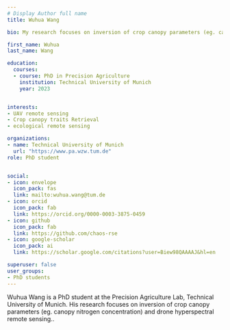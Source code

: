 ```yaml
---
# Display Author full name 
title: Wuhua Wang

bio: My research focuses on inversion of crop canopy parameters (eg. canopy nitrogen concentration) and drone hyperspectral remote sensing.

first_name: Wuhua
last_name: Wang

education:
  courses:
  - course: PhD in Precision Agriculture
    institution: Technical University of Munich
    year: 2023


interests:
- UAV remote sensing
- Crop canopy traits Retrieval
- ecological remote sensing

organizations:
- name: Technical University of Munich
  url: "https://www.pa.wzw.tum.de"
role: PhD student


social:
- icon: envelope
  icon_pack: fas
  link: mailto:wuhua.wang@tum.de  
- icon: orcid
  icon_pack: fab
  link: https://orcid.org/0000-0003-3875-0459
- icon: github
  icon_pack: fab
  link: https://github.com/chaos-rse
- icon: google-scholar
  icon_pack: ai
  link: https://scholar.google.com/citations?user=Biew98QAAAAJ&hl=en

superuser: false
user_groups:
- PhD students
---
```

Wuhua Wang is a PhD student at the Precision Agriculture Lab, Technical University of Munich. His research focuses on inversion of crop canopy parameters (eg. canopy nitrogen concentration) and drone hyperspectral remote sensing..


